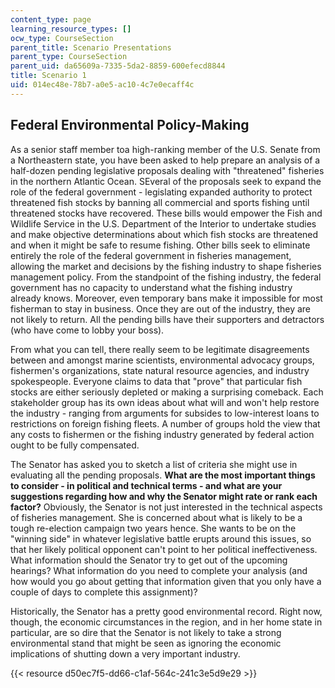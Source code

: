 ```yaml
---
content_type: page
learning_resource_types: []
ocw_type: CourseSection
parent_title: Scenario Presentations
parent_type: CourseSection
parent_uid: da65609a-7335-5da2-8859-600efecd8844
title: Scenario 1
uid: 014ec48e-78b7-a0e5-ac10-4c7e0ecaff4c
---
```


Federal Environmental Policy-Making
-----------------------------------

As a senior staff member toa high-ranking member of the U.S. Senate from a Northeastern state, you have been asked to help prepare an analysis of a half-dozen pending legislative proposals dealing with "threatened" fisheries in the northern Atlantic Ocean. SEveral of the proposals seek to expand the role of the federal government - legislating expanded authority to protect threatened fish stocks by banning all commercial and sports fishing until threatened stocks have recovered. These bills would empower the Fish and Wildlife Service in the U.S. Department of the Interior to undertake studies and make objective determinations about which fish stocks are threatened and when it might be safe to resume fishing. Other bills seek to eliminate entirely the role of the federal government in fisheries management, allowing the market and decisions by the fishing industry to shape fisheries management policy. From the standpoint of the fishing industry, the federal government has no capacity to understand what the fishing industry already knows. Moreover, even temporary bans make it impossible for most fisherman to stay in business. Once they are out of the industry, they are not likely to return. All the pending bills have their supporters and detractors (who have come to lobby your boss).

From what you can tell, there really seem to be legitimate disagreements between and amongst marine scientists, environmental advocacy groups, fishermen's organizations, state natural resource agencies, and industry spokespeople. Everyone claims to data that "prove" that particular fish stocks are either seriously depleted or making a surprising comeback. Each stakeholder group has its own ideas about what will and won't help restore the industry - ranging from arguments for subsides to low-interest loans to restrictions on foreign fishing fleets. A number of groups hold the view that any costs to fishermen or the fishing industry generated by federal action ought to be fully compensated.

The Senator has asked you to sketch a list of criteria she might use in evaluating all the pending proposals. **What are the most important things to consider - in political and technical terms - and what are your suggestions regarding how and why the Senator might rate or rank each factor?** Obviously, the Senator is not just interested in the technical aspects of fisheries management. She is concerned about what is likely to be a tough re-election campaign two years hence. She wants to be on the "winning side" in whatever legislative battle erupts around this issues, so that her likely political opponent can't point to her political ineffectiveness. What information should the Senator try to get out of the upcoming hearings? What information do you need to complete your analysis (and how would you go about getting that information given that you only have a couple of days to complete this assignment)?

Historically, the Senator has a pretty good environmental record. Right now, though, the economic circumstances in the region, and in her home state in particular, are so dire that the Senator is not likely to take a strong environmental stand that might be seen as ignoring the economic implications of shutting down a very important industry.

{{< resource d50ec7f5-dd66-c1af-564c-241c3e5d9e29 >}}